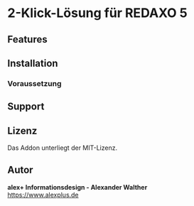 # 2-Klick-Lösung für REDAXO 5

## Features

## Installation

### Voraussetzung

## Support

## Lizenz

Das Addon unterliegt der MIT-Lizenz.

## Autor

**alex+ Informationsdesign - Alexander Walther**  
https://www.alexplus.de
